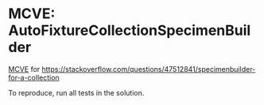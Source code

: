 # MCVE: AutoFixtureCollectionSpecimenBuilder
[MCVE](https://stackoverflow.com/help/mcve) for https://stackoverflow.com/questions/47512841/specimenbuilder-for-a-collection

To reproduce, run all tests in the solution.
